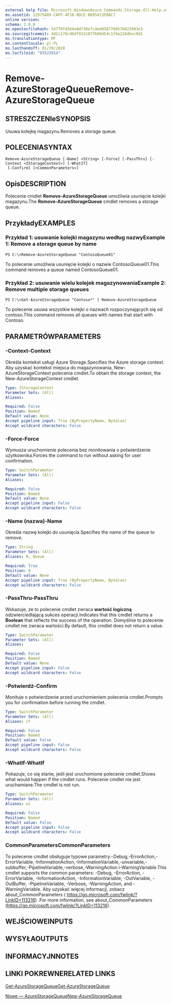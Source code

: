 ```yaml
---
external help file: Microsoft.WindowsAzure.Commands.Storage.dll-Help.xml
ms.assetid: 22975A89-CAFF-4F18-8DCE-B695413FBAC7
online version: ''
schema: 2.0.0
ms.openlocfilehash: 54770fd564addf30e7c4ed058776857b823903e3
ms.sourcegitcommit: 4d2c178cd6df9151877b08d54c1f4a228dbec9d1
ms.translationtype: MT
ms.contentlocale: pl-PL
ms.lasthandoff: 01/29/2020
ms.locfileid: "93523914"
---
```

# <span data-ttu-id="a7b49-101">Remove-AzureStorageQueue</span><span class="sxs-lookup"><span data-stu-id="a7b49-101">Remove-AzureStorageQueue</span></span>

## <span data-ttu-id="a7b49-102">STRESZCZENIe</span><span class="sxs-lookup"><span data-stu-id="a7b49-102">SYNOPSIS</span></span>
<span data-ttu-id="a7b49-103">Usuwa kolejkę magazynu.</span><span class="sxs-lookup"><span data-stu-id="a7b49-103">Removes a storage queue.</span></span>

## <span data-ttu-id="a7b49-104">POLECENIA</span><span class="sxs-lookup"><span data-stu-id="a7b49-104">SYNTAX</span></span>

```
Remove-AzureStorageQueue [-Name] <String> [-Force] [-PassThru] [-Context <IStorageContext>] [-WhatIf]
 [-Confirm] [<CommonParameters>]
```

## <span data-ttu-id="a7b49-105">Opis</span><span class="sxs-lookup"><span data-stu-id="a7b49-105">DESCRIPTION</span></span>
<span data-ttu-id="a7b49-106">Polecenie cmdlet **Remove-AzureStorageQueue** umożliwia usunięcie kolejki magazynu.</span><span class="sxs-lookup"><span data-stu-id="a7b49-106">The **Remove-AzureStorageQueue** cmdlet removes a storage queue.</span></span>

## <span data-ttu-id="a7b49-107">Przykłady</span><span class="sxs-lookup"><span data-stu-id="a7b49-107">EXAMPLES</span></span>

### <span data-ttu-id="a7b49-108">Przykład 1: usuwanie kolejki magazynu według nazwy</span><span class="sxs-lookup"><span data-stu-id="a7b49-108">Example 1: Remove a storage queue by name</span></span>
```
PS C:\>Remove-AzureStorageQueue "ContosoQueue01"
```

<span data-ttu-id="a7b49-109">To polecenie umożliwia usunięcie kolejki o nazwie ContosoQueue01.</span><span class="sxs-lookup"><span data-stu-id="a7b49-109">This command removes a queue named ContosoQueue01.</span></span>

### <span data-ttu-id="a7b49-110">Przykład 2: usuwanie wielu kolejek magazynowania</span><span class="sxs-lookup"><span data-stu-id="a7b49-110">Example 2: Remove multiple storage queues</span></span>
```
PS C:\>Get-AzureStorageQueue "Contoso*" | Remove-AzureStorageQueue
```

<span data-ttu-id="a7b49-111">To polecenie usuwa wszystkie kolejki o nazwach rozpoczynających się od contoso.</span><span class="sxs-lookup"><span data-stu-id="a7b49-111">This command removes all queues with names that start with Contoso.</span></span>

## <span data-ttu-id="a7b49-112">PARAMETRÓW</span><span class="sxs-lookup"><span data-stu-id="a7b49-112">PARAMETERS</span></span>

### <span data-ttu-id="a7b49-113">-Context</span><span class="sxs-lookup"><span data-stu-id="a7b49-113">-Context</span></span>
<span data-ttu-id="a7b49-114">Określa kontekst usługi Azure Storage.</span><span class="sxs-lookup"><span data-stu-id="a7b49-114">Specifies the Azure storage context.</span></span>
<span data-ttu-id="a7b49-115">Aby uzyskać kontekst miejsca do magazynowania, New-AzureStorageContext polecenia cmdlet.</span><span class="sxs-lookup"><span data-stu-id="a7b49-115">To obtain the storage context, the New-AzureStorageContext cmdlet.</span></span>

```yaml
Type: IStorageContext
Parameter Sets: (All)
Aliases: 

Required: False
Position: Named
Default value: None
Accept pipeline input: True (ByPropertyName, ByValue)
Accept wildcard characters: False
```

### <span data-ttu-id="a7b49-116">-Force</span><span class="sxs-lookup"><span data-stu-id="a7b49-116">-Force</span></span>
<span data-ttu-id="a7b49-117">Wymusza uruchomienie polecenia bez monitowania o potwierdzenie użytkownika.</span><span class="sxs-lookup"><span data-stu-id="a7b49-117">Forces the command to run without asking for user confirmation.</span></span>

```yaml
Type: SwitchParameter
Parameter Sets: (All)
Aliases: 

Required: False
Position: Named
Default value: None
Accept pipeline input: False
Accept wildcard characters: False
```

### <span data-ttu-id="a7b49-118">-Name (nazwa)</span><span class="sxs-lookup"><span data-stu-id="a7b49-118">-Name</span></span>
<span data-ttu-id="a7b49-119">Określa nazwę kolejki do usunięcia.</span><span class="sxs-lookup"><span data-stu-id="a7b49-119">Specifies the name of the queue to remove.</span></span>

```yaml
Type: String
Parameter Sets: (All)
Aliases: N, Queue

Required: True
Position: 0
Default value: None
Accept pipeline input: True (ByPropertyName, ByValue)
Accept wildcard characters: False
```

### <span data-ttu-id="a7b49-120">-PassThru</span><span class="sxs-lookup"><span data-stu-id="a7b49-120">-PassThru</span></span>
<span data-ttu-id="a7b49-121">Wskazuje, że to polecenie cmdlet zwraca **wartość logiczną** odzwierciedlającą sukces operacji.</span><span class="sxs-lookup"><span data-stu-id="a7b49-121">Indicates that this cmdlet returns a **Boolean** that reflects the success of the operation.</span></span>
<span data-ttu-id="a7b49-122">Domyślnie to polecenie cmdlet nie zwraca wartości.</span><span class="sxs-lookup"><span data-stu-id="a7b49-122">By default, this cmdlet does not return a value.</span></span>

```yaml
Type: SwitchParameter
Parameter Sets: (All)
Aliases: 

Required: False
Position: Named
Default value: None
Accept pipeline input: False
Accept wildcard characters: False
```

### <span data-ttu-id="a7b49-123">-Potwierdź</span><span class="sxs-lookup"><span data-stu-id="a7b49-123">-Confirm</span></span>
<span data-ttu-id="a7b49-124">Monituje o potwierdzenie przed uruchomieniem polecenia cmdlet.</span><span class="sxs-lookup"><span data-stu-id="a7b49-124">Prompts you for confirmation before running the cmdlet.</span></span>

```yaml
Type: SwitchParameter
Parameter Sets: (All)
Aliases: cf

Required: False
Position: Named
Default value: False
Accept pipeline input: False
Accept wildcard characters: False
```

### <span data-ttu-id="a7b49-125">-WhatIf</span><span class="sxs-lookup"><span data-stu-id="a7b49-125">-WhatIf</span></span>
<span data-ttu-id="a7b49-126">Pokazuje, co się stanie, jeśli jest uruchomione polecenie cmdlet.</span><span class="sxs-lookup"><span data-stu-id="a7b49-126">Shows what would happen if the cmdlet runs.</span></span>
<span data-ttu-id="a7b49-127">Polecenie cmdlet nie jest uruchamiane.</span><span class="sxs-lookup"><span data-stu-id="a7b49-127">The cmdlet is not run.</span></span>

```yaml
Type: SwitchParameter
Parameter Sets: (All)
Aliases: wi

Required: False
Position: Named
Default value: False
Accept pipeline input: False
Accept wildcard characters: False
```

### <span data-ttu-id="a7b49-128">CommonParameters</span><span class="sxs-lookup"><span data-stu-id="a7b49-128">CommonParameters</span></span>
<span data-ttu-id="a7b49-129">To polecenie cmdlet obsługuje typowe parametry:-Debug,-ErrorAction,-ErrorVariable,-InformationAction,-InformationVariable,-unvariable,-subbuffer,-PipelineVariable,-verbose,-WarningAction i-WarningVariable.</span><span class="sxs-lookup"><span data-stu-id="a7b49-129">This cmdlet supports the common parameters: -Debug, -ErrorAction, -ErrorVariable, -InformationAction, -InformationVariable, -OutVariable, -OutBuffer, -PipelineVariable, -Verbose, -WarningAction, and -WarningVariable.</span></span> <span data-ttu-id="a7b49-130">Aby uzyskać więcej informacji, zobacz about_CommonParameters ( https://go.microsoft.com/fwlink/?LinkID=113216) .</span><span class="sxs-lookup"><span data-stu-id="a7b49-130">For more information, see about_CommonParameters (https://go.microsoft.com/fwlink/?LinkID=113216).</span></span>

## <span data-ttu-id="a7b49-131">WEJŚCIOWE</span><span class="sxs-lookup"><span data-stu-id="a7b49-131">INPUTS</span></span>

## <span data-ttu-id="a7b49-132">WYSYŁA</span><span class="sxs-lookup"><span data-stu-id="a7b49-132">OUTPUTS</span></span>

## <span data-ttu-id="a7b49-133">INFORMACYJN</span><span class="sxs-lookup"><span data-stu-id="a7b49-133">NOTES</span></span>

## <span data-ttu-id="a7b49-134">LINKI POKREWNE</span><span class="sxs-lookup"><span data-stu-id="a7b49-134">RELATED LINKS</span></span>

[<span data-ttu-id="a7b49-135">Get-AzureStorageQueue</span><span class="sxs-lookup"><span data-stu-id="a7b49-135">Get-AzureStorageQueue</span></span>](./Get-AzureStorageQueue.md)

[<span data-ttu-id="a7b49-136">Nowe — AzureStorageQueue</span><span class="sxs-lookup"><span data-stu-id="a7b49-136">New-AzureStorageQueue</span></span>](./New-AzureStorageQueue.md)
